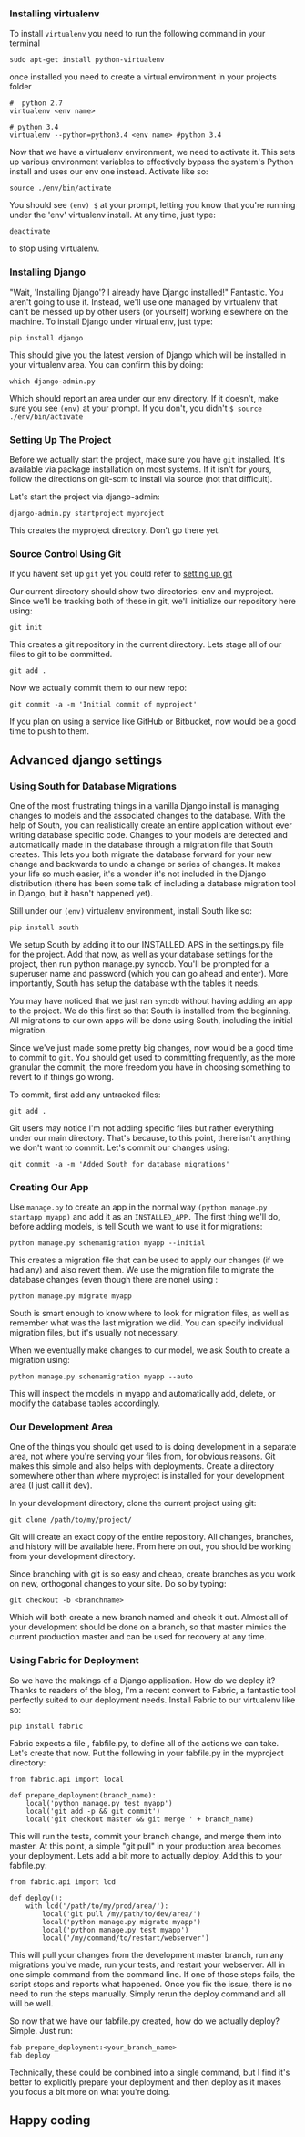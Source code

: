### Installing virtualenv

To install ``virtualenv`` you need to run the following command in your terminal 

    sudo apt-get install python-virtualenv

once installed you need to create a virtual environment in your projects folder

    #  python 2.7
    virtualenv <env name>

    # python 3.4
    virtualenv --python=python3.4 <env name> #python 3.4
Now that we have a virtualenv environment, we need to activate it. This sets up various environment variables to effectively bypass the system's Python install and uses our env one instead. Activate like so:

    source ./env/bin/activate
You should see ``(env) $`` at your prompt, letting you know that you're running under the 'env' virtualenv install. At any time, just type:

    deactivate
to stop using virtualenv.

### Installing Django
"Wait, 'Installing Django'? I already have Django installed!" Fantastic. You aren't going to use it. Instead, we'll use one managed by virtualenv that can't be messed up by other users (or yourself) working elsewhere on the machine. To install Django under virtual env, just type:

    pip install django
This should give you the latest version of Django which will be installed in your virtualenv area. You can confirm this by doing:

    which django-admin.py
Which should report an area under our env directory. If it doesn't, make sure you see ``(env)`` at your prompt. If you don't, you didn't ``$ source ./env/bin/activate``


### Setting Up The Project
Before we actually start the project, make sure you have ``git`` installed. It's available via package installation on most systems. If it isn't for yours, follow the directions on git-scm to install via source (not that difficult).

Let's start the project via django-admin:

    django-admin.py startproject myproject
This creates the myproject directory. Don't go there yet.

### Source Control Using Git
If you havent set up ``git`` yet you could refer to [setting up git](https://github.com/mussaimo/aquarius/blob/master/git.md)

Our current directory should show two directories: env and myproject. Since we'll be tracking both of these in git, we'll initialize our repository here using:

    git init
This creates a git repository in the current directory. Lets stage all of our files to git to be committed.

    git add .
Now we actually commit them to our new repo:

    git commit -a -m 'Initial commit of myproject'
If you plan on using a service like GitHub or Bitbucket, now would be a good time to push to them.

## Advanced django settings
### Using South for Database Migrations
One of the most frustrating things in a vanilla Django install is managing changes to models and the associated changes to the database. With the help of South, you can realistically create an entire application without ever writing database specific code. Changes to your models are detected and automatically made in the database through a migration file that South creates. This lets you both migrate the database forward for your new change and backwards to undo a change or series of changes. It makes your life so much easier, it's a wonder it's not included in the Django distribution (there has been some talk of including a database migration tool in Django, but it hasn't happened yet).

Still under our ``(env)`` virtualenv environment, install South like so:

    pip install south
We setup South by adding it to our INSTALLED_APS in the settings.py file for the project. Add that now, as well as your database settings for the project, then run python manage.py syncdb. You'll be prompted for a superuser name and password (which you can go ahead and enter). More importantly, South has setup the database with the tables it needs.

You may have noticed that we just ran ``syncdb`` without having adding an app to the project. We do this first so that South is installed from the beginning. All migrations to our own apps will be done using South, including the initial migration.

Since we've just made some pretty big changes, now would be a good time to commit to ``git``. You should get used to committing frequently, as the more granular the commit, the more freedom you have in choosing something to revert to if things go wrong.

To commit, first add any untracked files:

    git add .
Git users may notice I'm not adding specific files but rather everything under our main directory. That's because, to this point, there isn't anything we don't want to commit. Let's commit our changes using:

    git commit -a -m 'Added South for database migrations'

### Creating Our App
Use ``manage.py`` to create an app in the normal way ``(python manage.py startapp myapp)`` and add it as an ``INSTALLED_APP.`` The first thing we'll do, before adding models, is tell South we want to use it for migrations:

    python manage.py schemamigration myapp --initial
This creates a migration file that can be used to apply our changes (if we had any) and also revert them. We use the migration file to migrate the database changes (even though there are none) using :

    python manage.py migrate myapp
South is smart enough to know where to look for migration files, as well as remember what was the last migration we did. You can specify individual migration files, but it's usually not necessary.

When we eventually make changes to our model, we ask South to create a migration using:

    python manage.py schemamigration myapp --auto
This will inspect the models in myapp and automatically add, delete, or modify the database tables accordingly.

### Our Development Area
One of the things you should get used to is doing development in a separate area, not where you're serving your files from, for obvious reasons. Git makes this simple and also helps with deployments. Create a directory somewhere other than where myproject is installed for your development area (I just call it dev).

In your development directory, clone the current project using git:

    git clone /path/to/my/project/
Git will create an exact copy of the entire repository. All changes, branches, and history will be available here. From here on out, you should be working from your development directory.

Since branching with git is so easy and cheap, create branches as you work on new, orthogonal changes to your site. Do so by typing:

    git checkout -b <branchname>
Which will both create a new branch named and check it out. Almost all of your development should be done on a branch, so that master mimics the current production master and can be used for recovery at any time.

### Using Fabric for Deployment
So we have the makings of a Django application. How do we deploy it? Thanks to readers of the blog, I'm a recent convert to Fabric, a fantastic tool perfectly suited to our deployment needs. Install Fabric to our virtualenv like so:

    pip install fabric
Fabric expects a file , fabfile.py, to define all of the actions we can take. Let's create that now. Put the following in your fabfile.py in the myproject directory:

    from fabric.api import local

    def prepare_deployment(branch_name):
        local('python manage.py test myapp')
        local('git add -p && git commit')
        local('git checkout master && git merge ' + branch_name)
        
This will run the tests, commit your branch change, and merge them into master. At this point, a simple "git pull" in your production area becomes your deployment. Lets add a bit more to actually deploy. Add this to your fabfile.py:

    from fabric.api import lcd

    def deploy():
        with lcd('/path/to/my/prod/area/'):
            local('git pull /my/path/to/dev/area/')
            local('python manage.py migrate myapp')
            local('python manage.py test myapp')
            local('/my/command/to/restart/webserver')
            
This will pull your changes from the development master branch, run any migrations you've made, run your tests, and restart your webserver. All in one simple command from the command line. If one of those steps fails, the script stops and reports what happened. Once you fix the issue, there is no need to run the steps manually. Simply rerun the deploy command and all will be well.

So now that we have our fabfile.py created, how do we actually deploy? Simple. Just run:

    fab prepare_deployment:<your_branch_name>
    fab deploy
    
Technically, these could be combined into a single command, but I find it's better to explicitly prepare your deployment and then deploy as it makes you focus a bit more on what you're doing.

## Happy coding
